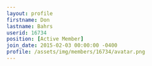 ```yaml
---
layout: profile
firstname: Don
lastname: Bahrs
userid: 16734
position: [Active Member]
join_date: 2015-02-03 00:00:00 -0400
profile: /assets/img/members/16734/avatar.png
---
```

